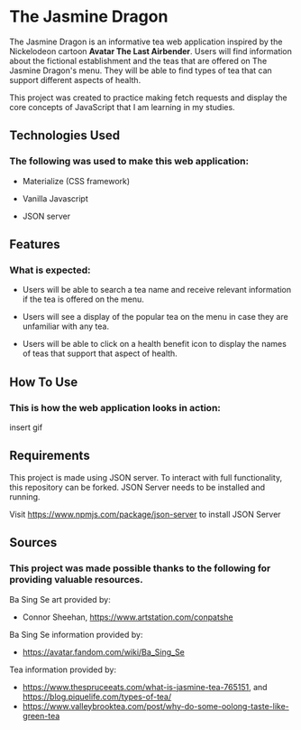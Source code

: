 
# The Jasmine Dragon

The Jasmine Dragon is an informative tea web application inspired by the Nickelodeon cartoon **Avatar The Last Airbender**. Users will find information about the fictional establishment and the teas that are offered on The Jasmine Dragon's menu. They will be able to find types of tea that can support different aspects of health.  

This project was created to practice making fetch requests and display the core concepts of JavaScript that I am learning in my studies. 

## Technologies Used
### The following was used to make this web application: 

- Materialize (CSS framework)

- Vanilla Javascript

- JSON server


## Features
### What is expected: 

- Users will be able to search a tea name and receive relevant information if the tea is offered on the menu.

- Users will see a display of the popular tea on the menu in case they are unfamiliar with any tea. 

- Users will be able to click on a health benefit icon to display the names of teas that support that aspect of health.


## How To Use
### This is how the web application looks in action: 

insert gif


## Requirements

This project is made using JSON server. To interact with full functionality, this repository can be forked. JSON Server needs to be installed and running. 

Visit https://www.npmjs.com/package/json-server to install JSON Server



## Sources
### This project was made possible thanks to the following for providing valuable resources.

Ba Sing Se art provided by: 
- Connor Sheehan, https://www.artstation.com/conpatshe

Ba Sing Se information provided by: 
- https://avatar.fandom.com/wiki/Ba_Sing_Se

Tea information provided by: 
- https://www.thespruceeats.com/what-is-jasmine-tea-765151, and https://blog.piquelife.com/types-of-tea/
- https://www.valleybrooktea.com/post/why-do-some-oolong-taste-like-green-tea
